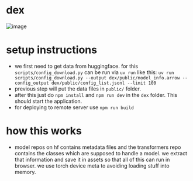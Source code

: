 # dex

![image](https://github.com/user-attachments/assets/8a70d03a-1b26-4dd6-a733-725133ca374c)


# setup instructions

- we first need to get data from huggingface. for this `scripts/config_download.py` can be run via `uv run` like this: `uv run scripts/config_download.py --output dex/public/model_info.arrow --config_output dex/public/config_list.jsonl --limit 100`
- previous step will put the data files in `public/` folder.
- after this just do `npm install` and `npm run dev` in the `dex` folder. This should start the application.
- for deploying to remote server use `npm run build`

# how this works

- model repos on hf contains metadata files and the transformers repo contains the classes which are supposed to handle a model. we extract that information and save it in assets so that all of this can run in browser. we use torch device meta to avoiding loading stuff into memory.
